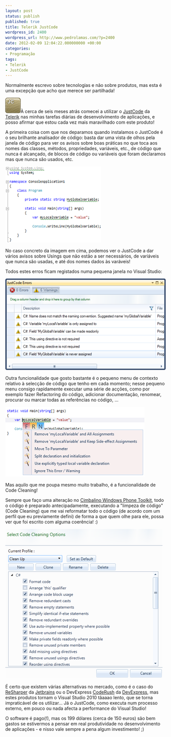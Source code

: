 ```yaml
---
layout: post
status: publish
published: true
title: Telerik JustCode
wordpress_id: 2400
wordpress_url: http://www.pedrolamas.com/?p=2400
date: 2012-02-09 12:04:22.000000000 +00:00
categories:
- Programação
tags:
- Telerik
- JustCode
---
```

Normalmente escrevo sobre tecnologias e não sobre produtos, mas esta é uma excepção que acho que merece ser partilhada!

[![](wp-content/uploads/2012/02/Telerik-JustCode.png "Telerik JustCode")](http://www.telerik.com/products/justcode.aspx)À cerca de seis meses atrás comecei a utilizar o [JustCode](http://www.telerik.com/products/justcode.aspx) da [Telerik](http://www.telerik.com) nas minhas tarefas diárias de desenvolvimento de aplicações, e posso afirmar que estou cada vez mais maravilhado com este produto!

A primeira coisa com que nos deparamos quando instalamos o JustCode é o seu brilhante analisador de código: basta dar uma vista de olhos pela janela de código para ver os avisos sobre boas práticas no que toca aos nomes das classes, métodos, propriedades, variáveis, etc., de código que nunca é alcançado, de blocos de código ou variáveis que foram declaramos mas que nunca são usados, etc.

![](wp-content/uploads/2012/02/Telerik-JustCode-Code-Analysis.png "Telerik JustCode: Code Analysis")

No caso concreto da imagem em cima, podemos ver o JustCode a dar vários avisos sobre Usings que não estão a ser necessários, de variáveis que nunca são usadas, e até dos nomes dados às varáveis!

Todos estes erros ficam registados numa pequena janela no Visual Studio:

![](wp-content/uploads/2012/02/Telerik-JustCode-Errors-Window.png "Telerik JustCode: Errors Window")

Outra funcionalidade que gosto bastante é o pequeno menu de contexto relativo à selecção de código que tenho em cada momento; nesse pequeno menu consigo rapidamente executar uma série de acções, como por exemplo fazer Refactoring do código, adicionar documentação, renomear, procurar ou marcar todas as referências no código, ...

![](wp-content/uploads/2012/02/Telerik-JustCode-Context-Menu.png "Telerik JustCode: Context Menu")

Mas aquilo que me poupa mesmo muito trabalho, é a funcionalidade de Code Cleaning!

Sempre que faço uma alteração no [Cimbalino Windows Phone Toolkit](http://cimbalino.org), todo o código é preparado antecipadamente, executando a "limpeza de código" (Code Cleaning) que me vai reformatar todo o código (de acordo com um perfil que eu previamente defini) de forma a que quem olhe para ele, possa ver que foi escrito com alguma coerência! :)

![](wp-content/uploads/2012/02/Telerik-JustCode-Code-Cleaning.png "Telerik JustCode: Code Cleaning")

É certo que existem várias alternativas no mercado, como é o caso do [ReSharper](http://www.jetbrains.com/resharper/) da [Jetbrains](http://www.jetbrains.com/) ou o DevExpress [CodeRush](http://devexpress.com/Products/Visual_Studio_Add-in/Coding_Assistance/) da [DevExpress](http://devexpress.com/), mas estes produtos tornam o Visual Studio 2010 tãaaao lento, que se torna impraticável de os utilizar... Já o JustCode, como executa num processo externo, em pouco ou nada afecta a performance do Visual Studio!

O software é pago(!), mas os 199 dólares (cerca de 150 euros) são bem gastos se estivermos a pensar em real produtividade no desenvolvimento de aplicações - e nisso vale sempre a pena algum investimento! ;)
